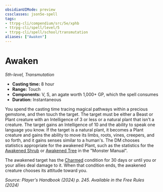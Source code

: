 ```yaml
---
obsidianUIMode: preview
cssclasses: json5e-spell
tags:
- ttrpg-cli/compendium/src/5e/xphb
- ttrpg-cli/spell/level/5
- ttrpg-cli/spell/school/transmutation
aliases: ["Awaken"]
---
```

# Awaken
*5th-level, Transmutation*  

- **Casting time:** 8 hour
- **Range:** Touch
- **Components:** V, S, an agate worth 1,000+ GP, which the spell consumes
- **Duration:** Instantaneous

You spend the casting time tracing magical pathways within a precious gemstone, and then touch the target. The target must be either a Beast or Plant creature with an Intelligence of 3 or less or a natural plant that isn't a creature. The target gains an Intelligence of 10 and the ability to speak one language you know. If the target is a natural plant, it becomes a Plant creature and gains the ability to move its limbs, roots, vines, creepers, and so forth, and it gains senses similar to a human's. The DM chooses statistics appropriate for the awakened Plant, such as the statistics for the [Awakened Shrub](awakened-shrub-xmm.md) or [Awakened Tree](awakened-tree-xmm.md) in the "Monster Manual".

The awakened target has the [Charmed](conditions.md#Charmed) condition for 30 days or until you or your allies deal damage to it. When that condition ends, the awakened creature chooses its attitude toward you.

*Source: Player's Handbook (2024) p. 245. Available in the Free Rules (2024)*